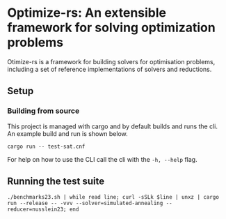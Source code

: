 # Optimize-rs: An extensible framework for solving optimization problems

Otimize-rs is a framework for building solvers for optimisation problems, including a set of reference implementations
of solvers and reductions.

## Setup

### Building from source

This project is managed with cargo and by default builds and runs the cli. An example build and run is shown below.

```
cargo run -- test-sat.cnf
```

For help on how to use the CLI call the cli with the `-h, --help` flag.

## Running the test suite

```fish
./benchmarks23.sh | while read line; curl -sSLk $line | unxz | cargo run --release -- -vvv --solver=simulated-annealing --reducer=nusslein23; end
```
